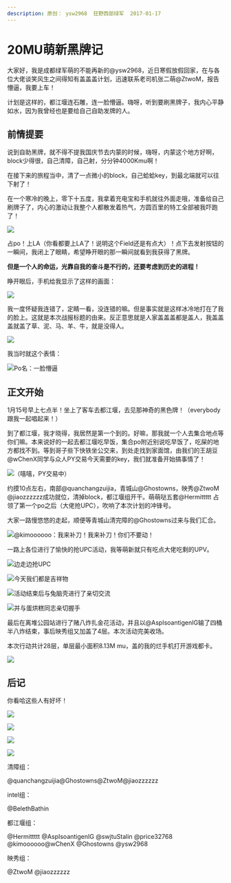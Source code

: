 ```yaml
---
description: 原创： ysw2968  狂野西部绿军  2017-01-17
---
```


# 20MU萌新黑牌记

大家好，我是成都绿军萌的不能再新的@ysw2968，近日寒假放假回家，在与各位大佬谈笑风生之间得知有盖盖盖计划，迅速联系老司机张二萌@ZtwoM，报告懵逼，我要上车！

计划是这样的，都江堰连石雕，连一脸懵逼。嗨呀，听到要刷黑牌子，我内心平静如水，因为我曾经也是要给自己自助发牌的人。

## 前情提要

说到自助黑牌，就不得不提我国庆节去内蒙的时候，嗨呀，内蒙这个地方好啊，block少得很，自己清障，自己射，分分钟4000Kmu啊！

在接下来的旅程当中，清了一点微小的block，自己蛤蛤key，到最北端就可以往下射了！

在一个寒冷的晚上，零下十五度，我拿着充电宝和手机就往外面走哦，准备给自己刷牌子了，内心的激动让我整个人都散发着热气，方圆百里的特工全部被我吓跑了！

![](../../.gitbook/assets/pic_001%20%282%29.jpg)

占po！上LA（你看都要上LA了！说明这个Field还是有点大）！点下去发射按钮的一瞬间，我闭上了眼睛，希望睁开眼的那一瞬间就看到我获得了黑牌。

**但是一个人的命运，光靠自我的奋斗是不行的，还要考虑到历史的进程！**

睁开眼后，手机给我显示了这样的画面：

![](../../.gitbook/assets/pic_002%20%281%29.jpg)

我一度怀疑我连错了，定睛一看，没连错的嘛。但是事实就是这样冰冷地打在了我的脸上。这就是本次战报标题的由来。反正意思就是人家盖盖盖都是盖人，我盖盖盖就盖了草、泥、马、羊、牛，就是没得人。

![](../../.gitbook/assets/pic_003%20%285%29.jpg)

我当时就这个表情：

![Po&#x540D;&#xFF1A;&#x4E00;&#x8138;&#x61F5;&#x903C;](../../.gitbook/assets/pic_004%20%281%29.jpg)

## 正文开始

1月15号早上七点半！坐上了客车去都江堰，去见那神奇的黑色牌！（everybody跟我一起唱起来！）

到了都江堰，我才晓得，我居然是第一个到的。好嘛，那我就一个人去集合地点等你们嘛。本来说好的一起去都江堰吃早饭，集合po附近别说吃早饭了，吃屎的地方都找不到。等到哥子些下快铁坐公交来，到处走找到家面馆，由我们的王胡豆@wChenX同学与众人PY交易今天需要的key，我们就准备开始搞事情了！

![&#xFF08;&#x563B;&#x563B;&#xFF0C;PY&#x4EA4;&#x6613;&#x4E2D;&#xFF09;](../../.gitbook/assets/pic_005%20%282%29.jpg)

约摸10点左右，南部@quanchangzuijia，青城山@Ghostowns，映秀@ZtwoM  @jiaozzzzzz成功就位，清掉block，都江堰组开干。萌萌哒五套@Hermittttt 占领了第一个po之后（大佬抢UPC），吹响了本次计划的冲锋号。

大家一路慢悠悠的走起，顺便等青城山清完障的@Ghostowns过来与我们汇合。

![@kimoooooo&#xFF1A;&#x6211;&#x6765;&#x8865;&#x5200;&#xFF01;&#x6211;&#x6765;&#x8865;&#x5200;&#xFF01;&#x4F60;&#x4EEC;&#x4E0D;&#x8981;&#x52A8;&#xFF01;](../../.gitbook/assets/pic_006%20%282%29.jpg)

一路上各位进行了愉快的抢UPC活动，我等萌新就只有吃点大佬吃剩的UPV。

![&#x8FB9;&#x8D70;&#x8FB9;&#x62A2;UPC](../../.gitbook/assets/pic_007.jpg)

![&#x4ECA;&#x5929;&#x6211;&#x4EEC;&#x90FD;&#x662F;&#x5409;&#x7965;&#x7269;](../../.gitbook/assets/pic_008.jpeg)

![&#x6D3B;&#x52A8;&#x7ED3;&#x675F;&#x540E;&#x4E0E;&#x5154;&#x8111;&#x58F3;&#x8FDB;&#x884C;&#x4E86;&#x4EB2;&#x5207;&#x4EA4;&#x6D41;](../../.gitbook/assets/pic_009.jpeg)

![&#x5E76;&#x4E0E;&#x86CB;&#x70D8;&#x7CD5;&#x540C;&#x5FD7;&#x4EB2;&#x5207;&#x63E1;&#x624B;](../../.gitbook/assets/pic_010%20%281%29.jpg)

最后在离堆公园站进行了赌八炸扎金花活动，并且以@AspIsoantigenIG输了四桶半八炸结束，事后映秀组又加盖了4层。本次活动完美收场。

本次行动共计28层，单层最小面积8.13M mu，盖的我的烂手机打开游戏都卡。

![](../../.gitbook/assets/pic_011.jpeg)

## 后记

你看哈这些人有好坏！ 

![](../../.gitbook/assets/pic_012.png)

![](../../.gitbook/assets/pic_013.png)

![](../../.gitbook/assets/pic_014.png)

![](../../.gitbook/assets/pic_015.jpeg)

清障组：  

@quanchangzuijia@Ghostowns@ZtwoM@jiaozzzzzz

intel组：  

@BelethBathin

都江堰组：

@Hermittttt @AspIsoantigenIG @swjtuStalin @price32768 @kimoooooo@wChenX @Ghostowns @ysw2968

映秀组：  

@ZtwoM @jiaozzzzzz

